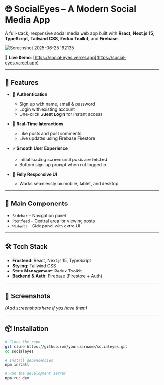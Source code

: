 # 🌐 SocialEyes – A Modern Social Media App

A full-stack, responsive social media web app built with **React**, **Next.js 15**, **TypeScript**, **Tailwind CSS**, **Redux Toolkit**, and **Firebase**.

![Screenshot 2025-06-25 162135](https://github.com/user-attachments/assets/550c83fe-d9cb-4a02-85f7-469fa56314e7)

**🔗 Live Demo**: [https://social-eyes.vercel.app](https://social-eyes.vercel.app)

---

## 🚀 Features

- 🔐 **Authentication**
  - Sign up with name, email & password
  - Login with existing account
  - One-click **Guest Login** for instant access

- 💬 **Real-Time Interactions**
  - Like posts and post comments
  - Live updates using Firebase Firestore

- ⚡ **Smooth User Experience**
  - Initial loading screen until posts are fetched
  - Bottom sign-up prompt when not logged in

- 📱 **Fully Responsive UI**
  - Works seamlessly on mobile, tablet, and desktop

---

## 🧩 Main Components

- `Sidebar` – Navigation panel
- `Postfeed` – Central area for viewing posts
- `Widgets` – Side panel with extra UI

---

## 🛠 Tech Stack

- **Frontend**: React, Next.js 15, TypeScript
- **Styling**: Tailwind CSS
- **State Management**: Redux Toolkit
- **Backend & Auth**: Firebase (Firestore + Auth)

---

## 📸 Screenshots

*(Add screenshots here if you have them)*

---

## 📦 Installation

```bash
# Clone the repo
git clone https://github.com/yourusername/socialeyes.git
cd socialeyes

# Install dependencies
npm install

# Run the development server
npm run dev
